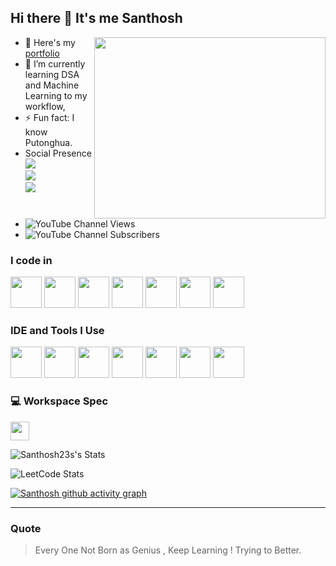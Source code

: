 ## Hi there 👋 It's me Santhosh

<img align="right" width="370" height="290" src="https://media.giphy.com/media/uB86ZyWQsnFSGYe2sA/giphy.gif?cid=ecf05e47z8k1o0cto9yuq52daj6j6lfn0m5cqi0rsdr9zs40&ep=v1_gifs_search&rid=giphy.gif&ct=g">

- 🔭 Here's my [portfolio](https://santhosh23s.github.io/web-demo/)                                                 
- 🌱 I’m currently learning  DSA and Machine Learning to my workflow,
- ⚡ Fun fact: I know Putonghua.
- Social Presence
<br /> [<img src="https://img.shields.io/badge/Twitter-1DA1F2?style=for-the-badge&logo=twitter&logoColor=white" />](https://x.com/Santhow_san) <br /> [<img src="https://img.shields.io/badge/LinkedIn-0077B5?style=for-the-badge&logo=linkedin&logoColor=white" />](https://www.linkedin.com/in/santhow/) <br/> [<img src="https://img.shields.io/badge/instagram-d62976?style=for-the-badge&logo=instagram&logoColor=white" />](https://www.instagram.com/codewith_san/)
- ![YouTube Channel Views](https://img.shields.io/youtube/channel/views/UCqBYUz4WpmJbAVRdPXKpZbQ)
- ![YouTube Channel Subscribers](https://img.shields.io/youtube/channel/subscribers/UCqBYUz4WpmJbAVRdPXKpZbQ)

### I code in
<img height="50" width="50" src="https://img.icons8.com/color/48/000000/python.png" /> <img height="50" width="50" src="https://img.icons8.com/color/48/000000/c-programming.png" /> <img height="50" width="50" src="https://img.icons8.com/color/48/000000/java-coffee-cup-logo.png" /> <img height="50" width="50" src="https://img.icons8.com/color/48/000000/html-5.png" /> <img height="50" width="50" src="https://img.icons8.com/color/48/000000/css3.png" /> <img height="50" width="50" src="https://img.icons8.com/color/48/000000/javascript.png"/> <img height="50" width="50" src="https://img.icons8.com/color/48/000000/mysql-logo.png"/>

### IDE and Tools I Use
<img height="50" width="50" src="https://img.icons8.com/color/48/000000/visual-studio-code-2019.png"/> <img height="50" width="50" src="https://img.icons8.com/color/48/000000/pycharm.png"/> <img height="50" width="50" src="https://img.icons8.com/color/50/000000/git.png"/> <img height="50" width="50" src="https://img.icons8.com/dusk/64/000000/anaconda.png"/> <img height="50" src="https://img.icons8.com/officel/480/null/java-eclipse.png"/> <img height="50" src="https://img.icons8.com/color/480/null/notion--v1.png" /> <img height="50" width="50" src="https://img.icons8.com/doodle/48/000000/adobe-photoshop.png"/> 


### 💻 Workspace Spec
<img height="30" src="https://img.shields.io/badge/Lenovo-IdeaPad_Gaming_3-ED1C24?style=for-the-badge&logo=lenovo&logoColor=white"/>

![Santhosh23s's Stats](https://github-readme-stats.vercel.app/api?username=Santhosh23s&theme=vue-dark&show_icons=true&hide_border=true&count_private=true)

![LeetCode Stats](https://leetcard.jacoblin.cool/truedev-r?theme=dark&font=Marcellus&ext=heatmap)

[![Santhosh github activity graph](https://github-readme-activity-graph.vercel.app/graph?username=Santhosh23s&bg_color=140f12&color=f5f6fa&line=f5f6fa&point=4ed06e&area=true&hide_border=true)](https://github.com/ashutosh00710/github-readme-activity-graph)

---
### Quote
> Every One Not Born as Genius , Keep Learning !  Trying to Better.
